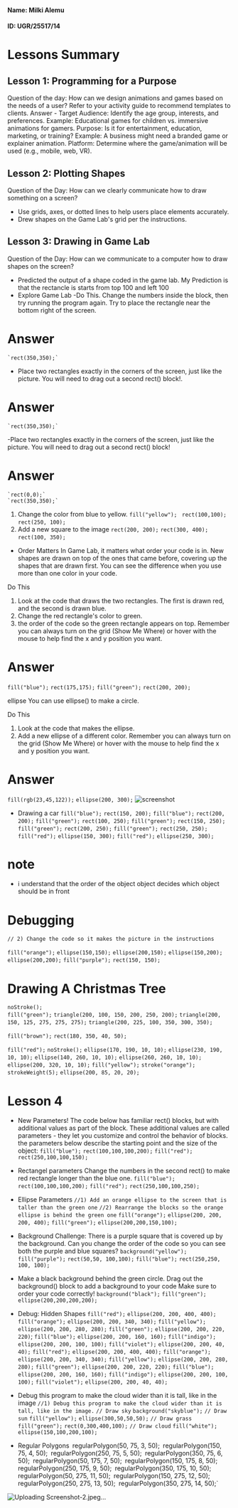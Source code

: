#### Name: Milki Alemu

#### ID: UGR/25517/14

# Lessons Summary

## Lesson 1: Programming for a Purpose

Question of the day: How can we design animations and games based on the needs of a user? Refer to your activity guide to recommend templates to clients.
        Answer
        - Target Audience: Identify the age group, interests, and preferences.
                        Example: Educational games for children vs. immersive animations for gamers.
        Purpose: Is it for entertainment, education, marketing, or training?
                        Example: A business might need a branded game or explainer animation.
        Platform: Determine where the game/animation will be used (e.g., mobile, web, VR).


## Lesson 2: Plotting Shapes

Question of the Day: How can we clearly communicate how to draw something on a screen?
-    Use grids, axes, or dotted lines to help users place elements accurately.
-   Drew shapes on the Game Lab's grid per the instructions.

## Lesson 3: Drawing in Game Lab

Question of the Day: How can we communicate to a computer how to draw shapes on the screen?

-   Predicted the output of a shape coded in the game lab.
            My Prediction is that the rectancle is starts from top 100 and left 100
-   Explore Game Lab
        -Do This.
           Change the numbers inside the block, then try running the program again.
        Try to place the rectangle near the bottom right of the screen.  
 # Answer
    `rect(350,350);`

- Place two rectangles exactly in the corners of the screen, just like the picture.
    You will need to drag out a second rect() block!.
# Answer
    `rect(350,350);`
-Place two rectangles exactly in the corners of the screen, just like the picture.
        You will need to drag out a second rect() block!
   # Answer
    `rect(0,0);`
    `rect(350,350);`
 1) Change the color from blue to yellow.
    `fill("yellow");`
   ` rect(100,100);`
    `rect(250, 100);`
 2) Add a new square to the image
    `rect(200, 200);`
    `rect(300, 400);`
    `rect(100, 350);`

- Order Matters
In Game Lab, it matters what order your code is in. New shapes are drawn on top of the ones that came before, covering up the shapes that are drawn first. You can see the difference when you use more than one color in your code.

Do This
1) Look at the code that draws the two rectangles.
  The first is drawn red, and the second is drawn blue.
2) Change the red rectangle's color to green.
3) the order of the code so the green rectangle appears on top.
Remember you can always turn on the grid (Show Me Where) or hover with the mouse to help find the x and y position you want.
# Answer 

 `fill("blue");`
 `rect(175,175);`
 `fill("green");`
 `rect(200, 200);`

 ellipse
You can use ellipse() to make a circle.

Do This
1) Look at the code that makes the ellipse.
2) Add a new ellipse of a different color.
        Remember you can always turn on the grid (Show Me Where) or hover with the mouse to help find the x and y position you want.
# Answer
`fill(rgb(23,45,122));`
`ellipse(200, 300);`
![screenshot](https://github.com/user-attachments/assets/36c87a0f-e342-44e7-b2e5-bcae2ab92df9)

- Drawing a car
`fill("blue");`
`rect(150, 200);`
`fill("blue");`
`rect(200, 200);`
`fill("green");`
`rect(100, 250);`
`fill("green");`
`rect(150, 250);`
`fill("green");`
`rect(200, 250);`
`fill("green");`
`rect(250, 250);`
`fill("red");`
`ellipse(150, 300);`
`fill("red");`
`ellipse(250, 300);`
# note
   - i understand that the order of the object object decides which object should be in front

# Debugging 
`// 2) Change the code so it makes the picture in the instructions`

`fill("orange");`
`ellipse(150,150);`
`ellipse(200,150);`
`ellipse(150,200);`
`ellipse(200,200);`
`fill("purple");`
`rect(150, 150);`
# Drawing A Christmas Tree
   `noStroke();`  
  `fill("green");` 
  `triangle(200, 100, 150, 200, 250, 200);` 
  `triangle(200, 150, 125, 275, 275, 275);` 
  `triangle(200, 225, 100, 350, 300, 350);` 


  `fill("brown");` 
  `rect(180, 350, 40, 50);`
 
  `fill("red");` 
  `noStroke();`
  `ellipse(170, 190, 10, 10);` 
  `ellipse(230, 190, 10, 10);` 
  `ellipse(140, 260, 10, 10);` 
  `ellipse(260, 260, 10, 10);` 
  `ellipse(200, 320, 10, 10);` 
  `fill("yellow");` 
  `stroke("orange");` 
  `strokeWeight(5);`
  `ellipse(200, 85, 20, 20); `

# Lesson 4
- New Parameters!
The code below has familiar rect() blocks, but with additional values as part of the block. These additional values are called parameters - they let you customize and control the behavior of blocks.
the parameters below describe the starting point and the size of the object:
      `fill("blue");`
      `rect(100,100,100,200);`
      `fill("red");`
      `rect(250,100,100,150);`
- Rectangel parameters 
Change the numbers in the second rect() to make red rectangle longer than the blue one.
    `fill("blue");`
    `rect(100,100,100,200);`
   `fill("red");`
   `rect(250,100,100,250);`

- Ellipse Parameters
   `//1) Add an orange ellipse to the screen that is taller than the green one`
   `//2) Rearrange the blocks so the orange ellipse is behind the green one`
   `fill("orange");`
   `ellipse(200, 200, 200, 400);`
   `fill("green");`
   `ellipse(200,200,150,100);`
- Background
Challenge: There is a purple square that is covered up by the background. Can you change the order of the code so you can see both the purple and blue squares?
   `background("yellow");`
   `fill("purple");`
   `rect(50,50, 100,100);`
   `fill("blue");`
   `rect(250,250, 100, 100);`
- Make a black background behind the green circle.
   Drag out the background() block to add a background to your code 
   Make sure to order your code correctly!
`background("black");`
`fill("green");`
`ellipse(200,200,200,200);`
- Debug: Hidden Shapes
`fill("red");`
`ellipse(200, 200, 400, 400);`
`fill("orange");`
`ellipse(200, 200, 340, 340);`
`fill("yellow");`
`ellipse(200, 200, 280, 280);`
`fill("green");`
`ellipse(200, 200, 220, 220)`;
`fill("blue");`
`ellipse(200, 200, 160, 160);`
`fill("indigo");`
`ellipse(200, 200, 100, 100);`
`fill("violet");`
`ellipse(200, 200, 40, 40);`
`fill("red");`
`ellipse(200, 200, 400, 400);`
`fill("orange");`
`ellipse(200, 200, 340, 340);`
`fill("yellow");`
`ellipse(200, 200, 280, 280);`
`fill("green");`
`ellipse(200, 200, 220, 220);`
`fill("blue");`
`ellipse(200, 200, 160, 160);`
`fill("indigo");`
`ellipse(200, 200, 100, 100);`
`fill("violet");`
`ellipse(200, 200, 40, 40);`

- Debug this program to make the cloud wider than it is tall, like in the image
`//1) Debug this program to make the cloud wider than it is tall, like in the image.`
`// Draw sky`
`background("skyblue");`
`// Draw sun`
`fill("yellow");`
`ellipse(300,50,50,50);`
`// Draw grass`
`fill("green");`
`rect(0,300,400,100);`
`// Draw cloud`
`fill("white");`
`ellipse(150,100,200,100);`


- Regular Polygons`
`regularPolygon(50, 75, 3, 50);`
`regularPolygon(150, 75, 4, 50);`
`regularPolygon(250, 75, 5, 50);`
`regularPolygon(350, 75, 6, 50);`
`regularPolygon(50, 175, 7, 50);`
`regularPolygon(150, 175, 8, 50);`
`regularPolygon(250, 175, 9, 50);`
`regularPolygon(350, 175, 10, 50);`
`regularPolygon(50, 275, 11, 50);`
`regularPolygon(150, 275, 12, 50);`
`regularPolygon(250, 275, 13, 50);`
`regularPolygon(350, 275, 14, 50);`

![Uploading Screenshot-2.jpeg…]()